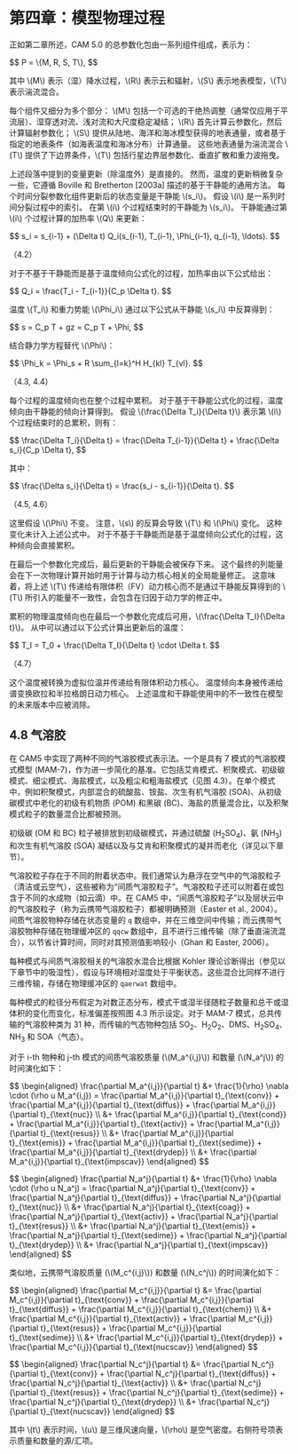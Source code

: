 <html lang="zh-CN">
<head>
    <meta charset="UTF-8">
    <meta name="viewport" content="width=device-width, initial-scale=1.0">
    <title>第四章：模型物理过程</title>
    <script type="text/javascript" async
        src="https://cdnjs.cloudflare.com/ajax/libs/mathjax/2.7.7/MathJax.js?config=TeX-MML-AM_CHTML">
    </script>
</head>
<body>
    <h1>第四章：模型物理过程</h1>
    <p>
        正如第二章所述，CAM 5.0 的总参数化包由一系列组件组成，表示为：
    </p>
    <p>
        $$ P = \{M, R, S, T\}, $$
    </p>
    <p>
        其中 \(M\) 表示（湿）降水过程，\(R\) 表示云和辐射，\(S\) 表示地表模型，\(T\) 表示湍流混合。
    </p>
    <p>
        每个组件又细分为多个部分：
        \(M\) 包括一个可选的干绝热调整（通常仅应用于平流层）、湿穿透对流、浅对流和大尺度稳定凝结；
        \(R\) 首先计算云参数化，然后计算辐射参数化；
        \(S\) 提供从陆地、海洋和海冰模型获得的地表通量，或者基于指定的地表条件（如海表温度和海冰分布）计算通量。
        这些地表通量为湍流混合 \(T\) 提供了下边界条件，\(T\) 包括行星边界层参数化、垂直扩散和重力波拖曳。
    </p>
    <p>
        上述段落中提到的变量更新（除温度外）是直接的。
        然而，温度的更新稍微复杂一些，它遵循 Boville 和 Bretherton [2003a] 描述的基于干静能的通用方法。
        每个时间分裂参数化组件更新后的状态变量是干静能 \(s_i\)。
        假设 \(i\) 是一系列时间分裂过程中的索引。
        在第 \(i\) 个过程结束时的干静能为 \(s_i\)。
        干静能通过第 \(i\) 个过程计算的加热率 \(Q\) 来更新：
    </p>
    <p>
        $$ s_i = s_{i-1} + (\Delta t) Q_i(s_{i-1}, T_{i-1}, \Phi_{i-1}, q_{i-1}, \ldots). $$
    </p>
    <p>
        （4.2）
    </p>
    <p>
        对于不基于干静能而是基于温度倾向公式化的过程，加热率由以下公式给出：
    </p>
    <p>
        $$ Q_i = \frac{T_i - T_{i-1}}{C_p \Delta t}. $$
    </p>
    <p>
        温度 \(T_i\) 和重力势能 \(\Phi_i\) 通过以下公式从干静能 \(s_i\) 中反算得到：
    </p>
    <p>
        $$ s = C_p T + gz = C_p T + \Phi, $$
    </p>
    <p>
        结合静力学方程替代 \(\Phi\)：
    </p>
    <p>
        $$ \Phi_k = \Phi_s + R \sum_{l=k}^H H_{kl} T_{vl}. $$
    </p>
    <p>
        （4.3, 4.4）
    </p>
    <p>
        每个过程的温度倾向也在整个过程中累积。
        对于基于干静能公式化的过程，温度倾向由干静能的倾向计算得到。
        假设 \(\frac{\Delta T_i}{\Delta t}\) 表示第 \(i\) 个过程结束时的总累积，则有：
    </p>
    <p>
        $$ \frac{\Delta T_i}{\Delta t} = \frac{\Delta T_{i-1}}{\Delta t} + \frac{\Delta s_i}{C_p \Delta t}, $$
    </p>
    <p>
        其中：
    </p>
    <p>
        $$ \frac{\Delta s_i}{\Delta t} = \frac{s_i - s_{i-1}}{\Delta t}. $$
    </p>
    <p>
        （4.5, 4.6）
    </p>
    <p>
        这里假设 \(\Phi\) 不变。
        注意，\(s\) 的反算会导致 \(T\) 和 \(\Phi\) 变化。
        这种变化未计入上述公式中。
        对于不基于干静能而是基于温度倾向公式化的过程，这种倾向会直接累积。
    </p>
    <p>
        在最后一个参数化完成后，最后更新的干静能会被保存下来。
        这个最终的列能量会在下一次物理计算开始时用于计算与动力核心相关的全局能量修正。
        这意味着，将上述 \(T\) 传递给有限体积（FV）动力核心而不是通过干静能反算得到的 \(T\) 所引入的能量不一致性，会包含在归因于动力学的修正中。
    </p>
    <p>
        累积的物理温度倾向也在最后一个参数化完成后可用，\(\frac{\Delta T_I}{\Delta t}\)。
        从中可以通过以下公式计算出更新后的温度：
    </p>
    <p>
        $$ T_I = T_0 + \frac{\Delta T_I}{\Delta t} \cdot \Delta t. $$
    </p>
    <p>
        （4.7）
    </p>
    <p>
        这个温度被转换为虚拟位温并传递给有限体积动力核心。
        温度倾向本身被传递给谱变换欧拉和半拉格朗日动力核心。
        上述温度和干静能使用中的不一致性在模型的未来版本中应被消除。
    </p>
</body>
</html>
<html lang="zh-CN">
<head>
    <meta charset="UTF-8">
    <meta name="viewport" content="width=device-width, initial-scale=1.0">
    <title>气溶胶 - 章节 4.8</title>
    <script type="text/javascript" async
        src="https://cdnjs.cloudflare.com/ajax/libs/mathjax/2.7.7/MathJax.js?config=TeX-MML-AM_CHTML">
    </script>
</head>
<body>
    <h2>4.8 气溶胶</h2>
    <p>
        在 CAM5 中实现了两种不同的气溶胶模式表示法。一个是具有 7 模式的气溶胶模式模型 (MAM-7)，作为进一步简化的基准。它包括艾肯模式、积聚模式、初级碳模式、细尘模式、海盐模式，以及粗尘和粗海盐模式（见图 4.3）。在单个模式中，例如积聚模式，内部混合的硫酸盐、铵盐、次生有机气溶胶 (SOA)、从初级碳模式中老化的初级有机物质 (POM) 和黑碳 (BC)、海盐的质量混合比，以及积聚模式粒子的数量混合比都被预测。
    </p>
    <p>
        初级碳 (OM 和 BC) 粒子被排放到初级碳模式，并通过硫酸 (H<sub>2</sub>SO<sub>4</sub>)、氨 (NH<sub>3</sub>) 和次生有机气溶胶 (SOA) 凝结以及与艾肯和积聚模式的凝并而老化（详见以下章节）。
    </p>
    <p>
        气溶胶粒子存在于不同的附着状态中。我们通常认为悬浮在空气中的气溶胶粒子（清洁或云空气），这些被称为“间质气溶胶粒子”。气溶胶粒子还可以附着在或包含于不同的水成物（如云滴）中。在 CAM5 中，“间质气溶胶粒子”以及层状云中的气溶胶粒子（称为云携带气溶胶粒子）都被明确预测（Easter et al., 2004）。间质气溶胶物种存储在状态变量的 <code>q</code> 数组中，并在三维空间中传输；而云携带气溶胶物种存储在物理缓冲区的 <code>qqcw</code> 数组中，且不进行三维传输（除了垂直湍流混合），以节省计算时间，同时对其预测值影响较小（Ghan 和 Easter, 2006）。
    </p>
    <p>
        每种模式与间质气溶胶相关的气溶胶水混合比根据 Kohler 理论诊断得出（参见以下章节中的吸湿性），假设与环境相对湿度处于平衡状态。这些混合比同样不进行三维传输，存储在物理缓冲区的 <code>qaerwat</code> 数组中。
    </p>
    <p>
        每种模式的粒径分布假定为对数正态分布，模式干或湿半径随粒子数量和总干或湿体积的变化而变化，标准偏差按照图 4.3 所示设定。对于 MAM-7 模式，总共传输的气溶胶种类为 31 种，而传输的气态物种包括 SO<sub>2</sub>、H<sub>2</sub>O<sub>2</sub>、DMS、H<sub>2</sub>SO<sub>4</sub>、NH<sub>3</sub> 和 SOA（气态）。
    </p>
    <p>
        对于 i-th 物种和 j-th 模式的间质气溶胶质量 (\(M_a^{i,j}\)) 和数量 (\(N_a^j\)) 的时间演化如下：
    </p>
    <p>
        $$
        \begin{aligned}
        \frac{\partial M_a^{i,j}}{\partial t} &+ \frac{1}{\rho} \nabla \cdot (\rho u M_a^{i,j}) = 
        \frac{\partial M_a^{i,j}}{\partial t}_{\text{conv}} + 
        \frac{\partial M_a^{i,j}}{\partial t}_{\text{diffus}} + 
        \frac{\partial M_a^{i,j}}{\partial t}_{\text{nuc}} \\
        &+ \frac{\partial M_a^{i,j}}{\partial t}_{\text{cond}} + 
        \frac{\partial M_a^{i,j}}{\partial t}_{\text{activ}} + 
        \frac{\partial M_a^{i,j}}{\partial t}_{\text{resus}} \\
        &+ \frac{\partial M_a^{i,j}}{\partial t}_{\text{emis}} + 
        \frac{\partial M_a^{i,j}}{\partial t}_{\text{sedime}} + 
        \frac{\partial M_a^{i,j}}{\partial t}_{\text{drydep}} \\
        &+ \frac{\partial M_a^{i,j}}{\partial t}_{\text{impscav}}
        \end{aligned}
        $$
    </p>
    <p>
        $$
        \begin{aligned}
        \frac{\partial N_a^j}{\partial t} &+ \frac{1}{\rho} \nabla \cdot (\rho u N_a^j) = 
        \frac{\partial N_a^j}{\partial t}_{\text{conv}} + 
        \frac{\partial N_a^j}{\partial t}_{\text{diffus}} + 
        \frac{\partial N_a^j}{\partial t}_{\text{nuc}} \\
        &+ \frac{\partial N_a^j}{\partial t}_{\text{coag}} + 
        \frac{\partial N_a^j}{\partial t}_{\text{activ}} + 
        \frac{\partial N_a^j}{\partial t}_{\text{resus}} \\
        &+ \frac{\partial N_a^j}{\partial t}_{\text{emis}} + 
        \frac{\partial N_a^j}{\partial t}_{\text{sedime}} + 
        \frac{\partial N_a^j}{\partial t}_{\text{drydep}} \\
        &+ \frac{\partial N_a^j}{\partial t}_{\text{impscav}}
        \end{aligned}
        $$
    </p>
    <p>
        类似地，云携带气溶胶质量 (\(M_c^{i,j}\)) 和数量 (\(N_c^j\)) 的时间演化如下：
    </p>
    <p>
        $$
        \begin{aligned}
        \frac{\partial M_c^{i,j}}{\partial t} &= 
        \frac{\partial M_c^{i,j}}{\partial t}_{\text{conv}} + 
        \frac{\partial M_c^{i,j}}{\partial t}_{\text{diffus}} + 
        \frac{\partial M_c^{i,j}}{\partial t}_{\text{chem}} \\
        &+ \frac{\partial M_c^{i,j}}{\partial t}_{\text{activ}} + 
        \frac{\partial M_c^{i,j}}{\partial t}_{\text{resus}} + 
        \frac{\partial M_c^{i,j}}{\partial t}_{\text{sedime}} \\
        &+ \frac{\partial M_c^{i,j}}{\partial t}_{\text{drydep}} + 
        \frac{\partial M_c^{i,j}}{\partial t}_{\text{nucscav}}
        \end{aligned}
        $$
    </p>
    <p>
        $$
        \begin{aligned}
        \frac{\partial N_c^j}{\partial t} &= 
        \frac{\partial N_c^j}{\partial t}_{\text{conv}} + 
        \frac{\partial N_c^j}{\partial t}_{\text{diffus}} + 
        \frac{\partial N_c^j}{\partial t}_{\text{activ}} \\
        &+ \frac{\partial N_c^j}{\partial t}_{\text{resus}} + 
        \frac{\partial N_c^j}{\partial t}_{\text{sedime}} + 
        \frac{\partial N_c^j}{\partial t}_{\text{drydep}} \\
        &+ \frac{\partial N_c^j}{\partial t}_{\text{nucscav}}
        \end{aligned}
        $$
    </p>
    <p>
        其中 \(t\) 表示时间，\(u\) 是三维风速向量，\(\rho\) 是空气密度。右侧符号项表示质量和数量的源/汇项。
    </p>
</body>
</html>
